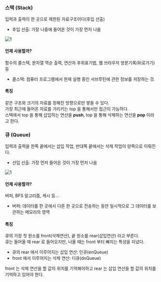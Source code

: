 ### 스택 (Stack)
입력과 출력이 한 곳으로 제한된 자료구조이다(후입 선출)
- 후입 선출: 가장 나중에 들어온 것이 가장 먼저 나옴

![1](https://user-images.githubusercontent.com/63203480/134629667-cfafa925-f067-4049-9a0e-5159b296009f.png)

#### 언제 사용할까?
함수의 콜스택, 문자열 역순 출력, 연산자 후위표기법, 웹 브라우저 방문기록(뒤로가기) 등
- 콜스택: 컴퓨터 프로그램에서 현재 실행 중인 서브루틴에 관한 정보를 저장하는 것.

#### 특징
같은 구조와 크기의 자료를 정해진 방향으로만 쌓을 수 있다.   
가장 최근에 들어온 자료를 가리키는 top 을 통해서만 접근이 가능하다.   
스택에서 top 을 통해 삽입하는 연산을 **push**, top 을 통해 삭제하는 연산을 **pop** 이라고 한다.   

### 큐 (Queue)
입력과 출력을 한쪽 끝에서는 삽입 작업, 반대쪽 끝에서는 삭제 작업이 양쪽으로 이뤄진다.   
- 선입 선출: 가장 먼저 들어온 것이 가장 먼저 나옴

![1](https://user-images.githubusercontent.com/63203480/134631587-44e80514-7c9c-45a0-86d7-66f8251d91e1.png)

#### 언제 사용할까?
버퍼, BFS 알고리즘, 캐시 등...
- 버퍼: 데이터를 한 곳에서 다른 한 곳으로 전송하는 동안 일시적으로 그 데이터를 보관하는 메모리의 영역

#### 특징
큐의 가장 첫 원소를 front(삭제연산), 끝 원소를 rear(삽입연산) 라고 부른다.   
큐는 들어올 때 rear 로 들어오지만, 나올 때는 front 부터 빠지는 특성을 지녔다.   
- 큐의 rear 에서 이루어지는 삽입 연산: 인큐(enQueue)
- front 에서 이루어지는 삭제 연산: 디큐(dnQueue)   

front 는 삭제 연산을 할 값의 위치를 기억해야하고 rear 는 삽입 연산을 할 값의 위치를 기억하고 있어야 한다.
